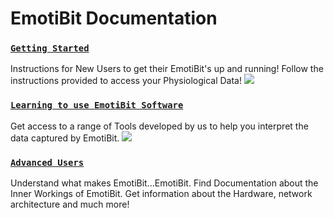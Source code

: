 # EmotiBit Documentation
### [`Getting Started`](./Getting_Started) 
Instructions for New Users to get their EmotiBit's up and running! Follow the instructions provided to access your Physiological Data!
![][EmotiBit_outOfBox]
### [`Learning to use EmotiBit Software`](./Software) 
Get access to a range of Tools developed by us to help you interpret the data captured by EmotiBit.
![][EmotiBit_Oscilloscope]
### [`Advanced Users`](./EmotiBit_FeatherWing)
Understand what makes EmotiBit...EmotiBit. Find Documentation about the Inner Workings of EmotiBit. Get information about the Hardware, network architecture and much more!

[EmotiBit_Oscilloscope]: ./assets/Visualizer_green_800px.gif ""
[EmotiBit_outOfBox]: ./assets/emotibit-outOfBox.png ""